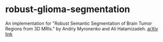 # robust-glioma-segmentation
An implementation for "Robust Semantic Segmentation of Brain Tumor Regions from 3D MRIs." by Andriy Myronenko and Ali Hatamizadeh.
[arXiv link](https://arxiv.org/abs/2001.02040)
